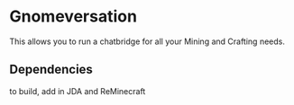 # Gnomeversation
This allows you to run a chatbridge for all your Mining and Crafting needs. 
## Dependencies
to build, add in JDA and ReMinecraft
